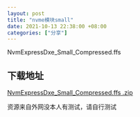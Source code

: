 ```yaml
---
layout: post
title: "nvme模块small"
date: 2021-10-13 22:38:00 +08:00
categories: ["分享"]
---
```


<p>NvmExpressDxe_Small_Compressed.ffs</p><h2>下载地址</h2><p><a href="https://blog.asbid.cn/usr/uploads/2021/10/3465048984.zip">NvmExpressDxe_Small_Compressed.ffs .zip</a></p><p>资源来自外网没本人有测试，请自行测试</p>